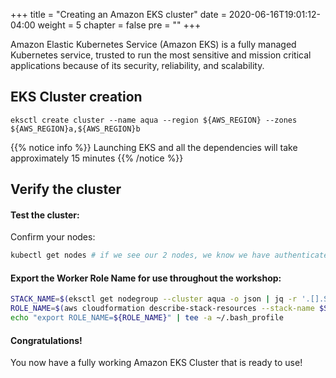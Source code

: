 +++
title = "Creating an Amazon EKS cluster"
date = 2020-06-16T19:01:12-04:00
weight = 5
chapter = false
pre = "<b></b>"
+++

Amazon Elastic Kubernetes Service (Amazon EKS) is a fully managed Kubernetes service, trusted to run the most sensitive and mission critical applications because of its security, reliability, and scalability. 

## EKS Cluster creation
```shell
eksctl create cluster --name aqua --region ${AWS_REGION} --zones ${AWS_REGION}a,${AWS_REGION}b
```

{{% notice info %}}
Launching EKS and all the dependencies will take approximately 15 minutes
{{% /notice %}}

## Verify the cluster

#### Test the cluster:
Confirm your nodes:

```bash
kubectl get nodes # if we see our 2 nodes, we know we have authenticated correctly
```

#### Export the Worker Role Name for use throughout the workshop:

```bash
STACK_NAME=$(eksctl get nodegroup --cluster aqua -o json | jq -r '.[].StackName')
ROLE_NAME=$(aws cloudformation describe-stack-resources --stack-name $STACK_NAME | jq -r '.StackResources[] | select(.ResourceType=="AWS::IAM::Role") | .PhysicalResourceId')
echo "export ROLE_NAME=${ROLE_NAME}" | tee -a ~/.bash_profile
```

#### Congratulations!

You now have a fully working Amazon EKS Cluster that is ready to use!